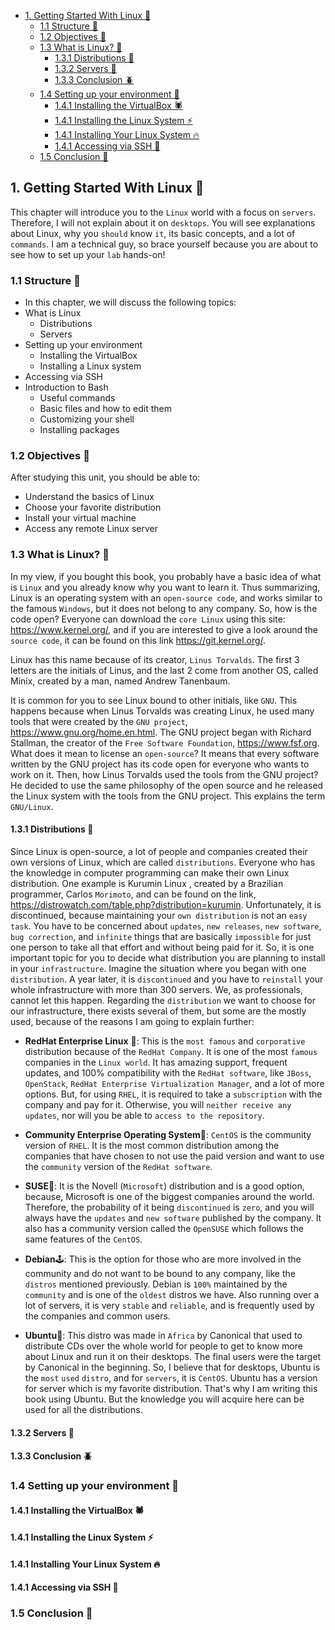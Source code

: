 - [1. Getting Started With Linux 🐧](#1-getting-started-with-linux-)
  - [1.1 Structure 🦊](#11-structure-)
  - [1.2 Objectives 🐢](#12-objectives-)
  - [1.3 What is Linux? 🐉](#13-what-is-linux-)
    - [1.3.1 Distributions 🐼](#131-distributions-)
    - [1.3.2 Servers 🐳](#132-servers-)
    - [1.3.3 Conclusion 🪲](#133-conclusion-)
  - [1.4 Setting up your environment 🐞](#14-setting-up-your-environment-)
    - [1.4.1 Installing the VirtualBox 🕷️](#141-installing-the-virtualbox-️)
    - [1.4.1 Installing the Linux System ⚡](#141-installing-the-linux-system-)
    - [1.4.1 Installing Your Linux System 🔥](#141-installing-your-linux-system-)
    - [1.4.1 Accessing via SSH 🦁](#141-accessing-via-ssh-)
  - [1.5 Conclusion 🦄](#15-conclusion-)

## 1. Getting Started With Linux 🐧

This chapter will introduce you to the `Linux` world with a focus on `servers`. Therefore, I will not explain about it on `desktops`. You will see explanations about Linux, why you `should` know `it`, its basic concepts, and a lot of `commands`. I am a technical guy, so brace yourself because you are about to see how to set up your `lab` hands-on!

### 1.1 Structure 🦊

- In this chapter, we will discuss the following topics:
- What is Linux
  - Distributions
  - Servers
- Setting up your environment
  - Installing the VirtualBox
  - Installing a Linux system
- Accessing via SSH
- Introduction to Bash
  - Useful commands
  - Basic files and how to edit them
  - Customizing your shell
  - Installing packages

### 1.2 Objectives 🐢

After studying this unit, you should be able to:

- Understand the basics of Linux
- Choose your favorite distribution
- Install your virtual machine
- Access any remote Linux server

### 1.3 What is Linux? 🐉

In my view, if you bought this book, you probably have a basic idea of what is
`Linux` and you already know why you want to learn it. Thus summarizing, Linux
is an operating system with an `open-source code`, and works similar to the
famous `Windows`, but it does not belong to any company. So, how is the code
open? Everyone can download the `core Linux` using this site:
https://www.kernel.org/, and if you are interested to give a look around the
`source code`, it can be found on this link https://git.kernel.org/.

Linux has this name because of its creator, `Linus Torvalds`. The first 3 letters are
the initials of Linus, and the last 2 come from another OS, called Minix, created
by a man, named Andrew Tanenbaum.

It is common for you to see Linux bound to other initials, like `GNU`. This
happens because when Linus Torvalds was creating Linux, he used many tools
that were created by the `GNU project`, https://www.gnu.org/home.en.html. The
GNU project began with Richard Stallman, the creator of the `Free Software Foundation`, https://www.fsf.org. What does it mean to license an `open-source`?
It means that every software written by the GNU project has its code open for
everyone who wants to work on it. Then, how Linus Torvalds used the tools
from the GNU project? He decided to use the same philosophy of the open source and he released the Linux system with the tools from the GNU project.
This explains the term `GNU/Linux`.

#### 1.3.1 Distributions 🐼

Since Linux is open-source, a lot of people and companies created their own
versions of Linux, which are called `distributions`. Everyone who has the
knowledge in computer programming can make their own Linux distribution.
One example is  Kurumin Linux , created by a Brazilian programmer, Carlos
`Morimoto`, and can be found on the link, https://distrowatch.com/table.php?distribution=kurumin. Unfortunately, it is discontinued, because maintaining
your `own distribution` is not an `easy task`. You have to be concerned about
`updates`, `new releases`, `new software`, `bug correction`, and `infinite` things that are
basically `impossible` for just one person to take all that effort and without being paid for it. So, it is one important topic for you to decide what distribution you
are planning to install in your `infrastructure`. Imagine the situation where you
began with one `distribution`. A year later, it is `discontinued` and you have to
`reinstall` your whole infrastructure with more than 300 servers. We, as
professionals, cannot let this happen.
Regarding the `distribution` we want to choose for our infrastructure, there exists
several of them, but some are the mostly used, because of the reasons I am going
to explain further:

- **RedHat Enterprise Linux** 🎩: This is the `most famous` and `corporative`
distribution because of the `RedHat Company`. It is one of the most `famous`
companies in the `Linux world`. It has amazing support, frequent updates,
and 100% compatibility with the `RedHat software`, like `JBoss`, `OpenStack`,
`RedHat Enterprise Virtualization Manager`, and a lot of more options. But,
for using `RHEL`, it is required to take a `subscription` with the company and
pay for it. Otherwise, you will `neither receive any updates`, nor will you be
able to `access to the repository`.

- **Community Enterprise Operating System**🧨: `CentOS` is the community
version of `RHEL`. It is the most common distribution among the companies
that have chosen to not use the paid version and want to use the `community`
version of the `RedHat software`.
- **SUSE**🎈: It is the Novell (`Microsoft`) distribution and is a good option,
because, Microsoft is one of the biggest companies around the world.
Therefore, the probability of it being `discontinued` is `zero`, and you will
always have the `updates` and `new software` published by the company. It
also has a community version called the `OpenSUSE` which follows the
same features of the `CentOS`.
- **Debian**🕹️: This is the option for those who are more involved in the
community and do not want to be bound to any company, like the `distros`
mentioned previously. Debian is `100%` maintained by the `community` and
is one of the `oldest` distros we have. Also running over a lot of servers, it is
very `stable` and `reliable`, and is frequently used by the companies and
common users.
- **Ubuntu**🧸: This distro was made in `Africa` by Canonical that used to
distribute CDs over the whole world for people to get to know more about
Linux and run it on their desktops. The final users were the target by
Canonical in the beginning. So, I believe that for desktops, Ubuntu is the
`most` `used` `distro`, and for `servers`, it is `CentOS`. Ubuntu has a version for server which is my favorite distribution. That's why I am writing this book
using Ubuntu. But the knowledge you will acquire here can be used for all
the distributions.


#### 1.3.2 Servers 🐳

#### 1.3.3 Conclusion 🪲

### 1.4 Setting up your environment 🐞

#### 1.4.1 Installing the VirtualBox 🕷️

#### 1.4.1 Installing the Linux System ⚡

#### 1.4.1 Installing Your Linux System 🔥

#### 1.4.1 Accessing via SSH 🦁

### 1.5 Conclusion 🦄
